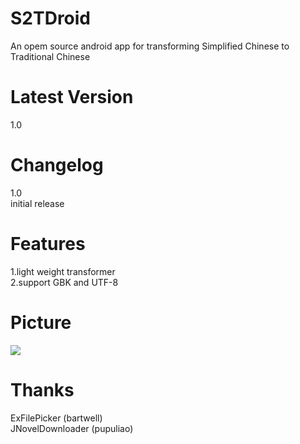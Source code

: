 S2TDroid
========
An opem source android app for transforming Simplified Chinese to Traditional Chinese

Latest Version
========
1.0

Changelog
========
1.0
<br>
initial release

Features
========
1.light weight transformer
<br>
2.support GBK and UTF-8

Picture
========
<img src="http://truth.bahamut.com.tw/s01/201407/5fc46a30ba0bbcfefa83d148e0b9c4fb.PNG">

Thanks
========
ExFilePicker (bartwell)
<br>
JNovelDownloader (pupuliao)
